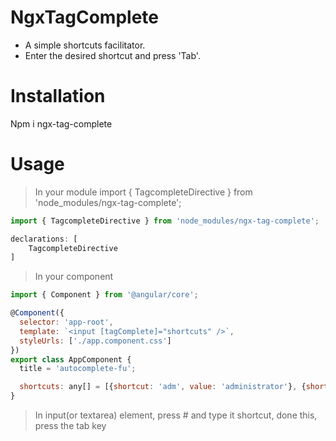 # NgxTagComplete

- A simple shortcuts facilitator.
- Enter the desired shortcut and press 'Tab'.

# Installation

 Npm i ngx-tag-complete

# Usage

> In your module
>  import { TagcompleteDirective } from 'node_modules/ngx-tag-complete';
```javascript
import { TagcompleteDirective } from 'node_modules/ngx-tag-complete';

declarations: [
    TagcompleteDirective
]
```

> In your component

```javascript
import { Component } from '@angular/core';

@Component({
  selector: 'app-root',
  template: `<input [tagComplete]="shortcuts" />`,
  styleUrls: ['./app.component.css']
})
export class AppComponent {
  title = 'autocomplete-fu';

  shortcuts: any[] = [{shortcut: 'adm', value: 'administrator'}, {shortcut: 'ilj', value: 'i love javascript'}]
}
```
> In input(or textarea) element, press # and type it shortcut, done this, press the tab key
